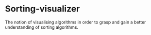 # Sorting-visualizer
The notion of visualising algorithms in order to grasp and gain a better understanding of sorting algorithms.
